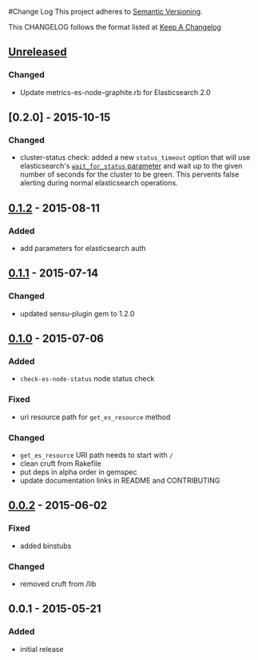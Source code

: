 #Change Log
This project adheres to [Semantic Versioning](http://semver.org/).

This CHANGELOG follows the format listed at [Keep A Changelog](http://keepachangelog.com/)

## [Unreleased][unreleased]
### Changed
- Update metrics-es-node-graphite.rb for Elasticsearch 2.0

## [0.2.0] - 2015-10-15
### Changed
- cluster-status check: added a new `status_timeout` option that will use elasticsearch's [`wait_for_status` parameter](https://www.elastic.co/guide/en/elasticsearch/reference/current/cluster-health.html#request-params) and wait up to the given number of seconds for the cluster to be green. This pervents false alerting during normal elasticsearch operations.

## [0.1.2] - 2015-08-11
### Added
- add parameters for elasticsearch auth

## [0.1.1] - 2015-07-14
### Changed
- updated sensu-plugin gem to 1.2.0

## [0.1.0] - 2015-07-06
### Added
- `check-es-node-status` node status check

### Fixed
- uri resource path for `get_es_resource` method

### Changed
- `get_es_resource` URI path needs to start with `/`
- clean cruft from Rakefile
- put deps in alpha order in gemspec
- update documentation links in README and CONTRIBUTING

## [0.0.2] - 2015-06-02
### Fixed
- added binstubs

### Changed
- removed cruft from /lib

## 0.0.1 - 2015-05-21
### Added
- initial release

[unreleased]: https://github.com/sensu-plugins/sensu-plugins-elasticsearch/compare/0.1.2...HEAD
[0.1.2]: https://github.com/sensu-plugins/sensu-plugins-elasticsearch/compare/0.1.1...0.1.2
[0.1.1]: https://github.com/sensu-plugins/sensu-plugins-elasticsearch/compare/0.1.0...0.1.1
[0.1.0]: https://github.com/sensu-plugins/sensu-plugins-elasticsearch/compare/0.0.2...0.1.0
[0.0.2]: https://github.com/sensu-plugins/sensu-plugins-elasticsearch/compare/0.0.1...0.0.2
